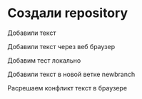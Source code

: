 # Создали repository

Добавили текст

Добавили текст через веб браузер

Добавим тест локально

Добавили текст в новой ветке newbranch

Расрешаем конфликт текст в браузере
